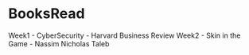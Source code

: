 # BooksRead

Week1 - CyberSecurity - Harvard Business Review
Week2 - Skin in the Game - Nassim Nicholas Taleb
